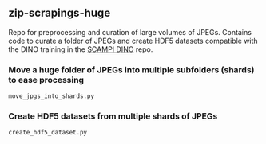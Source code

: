 ## zip-scrapings-huge

Repo for preprocessing and curation of large volumes of JPEGs. Contains code to curate a folder of JPEGs and create HDF5 datasets compatible with the DINO training in the [SCAMPI DINO](https://github.com/IverMartinsen/scampi-dino) repo.

### Move a huge folder of JPEGs into multiple subfolders (shards) to ease processing
```
move_jpgs_into_shards.py
```

### Create HDF5 datasets from multiple shards of JPEGs
```
create_hdf5_dataset.py
```
